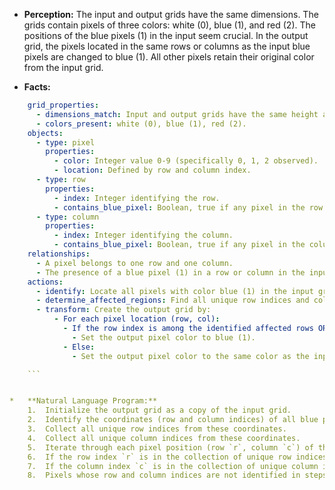 *   **Perception:** The input and output grids have the same dimensions. The grids contain pixels of three colors: white (0), blue (1), and red (2). The positions of the blue pixels (1) in the input seem crucial. In the output grid, the pixels located in the same rows or columns as the input blue pixels are changed to blue (1). All other pixels retain their original color from the input grid.

*   **Facts:**
    
```yaml
    grid_properties:
      - dimensions_match: Input and output grids have the same height and width.
      - colors_present: white (0), blue (1), red (2).
    objects:
      - type: pixel
        properties:
          - color: Integer value 0-9 (specifically 0, 1, 2 observed).
          - location: Defined by row and column index.
      - type: row
        properties:
          - index: Integer identifying the row.
          - contains_blue_pixel: Boolean, true if any pixel in the row has color 1 in the input.
      - type: column
        properties:
          - index: Integer identifying the column.
          - contains_blue_pixel: Boolean, true if any pixel in the column has color 1 in the input.
    relationships:
      - A pixel belongs to one row and one column.
      - The presence of a blue pixel (1) in a row or column in the input grid influences the color of all pixels in that corresponding row or column in the output grid.
    actions:
      - identify: Locate all pixels with color blue (1) in the input grid.
      - determine_affected_regions: Find all unique row indices and column indices that contain at least one blue pixel.
      - transform: Create the output grid by:
          - For each pixel location (row, col):
            - If the row index is among the identified affected rows OR the column index is among the identified affected columns:
              - Set the output pixel color to blue (1).
            - Else:
              - Set the output pixel color to the same color as the input pixel at that location.

    ```


*   **Natural Language Program:**
    1.  Initialize the output grid as a copy of the input grid.
    2.  Identify the coordinates (row and column indices) of all blue pixels (color 1) in the input grid.
    3.  Collect all unique row indices from these coordinates.
    4.  Collect all unique column indices from these coordinates.
    5.  Iterate through each pixel position (row `r`, column `c`) of the grid.
    6.  If the row index `r` is in the collection of unique row indices identified in step 3, change the color of the pixel at (`r`, `c`) in the output grid to blue (1).
    7.  If the column index `c` is in the collection of unique column indices identified in step 4, change the color of the pixel at (`r`, `c`) in the output grid to blue (1).
    8.  Pixels whose row and column indices are not identified in steps 3 and 4 retain their original color from the input grid (this is handled by the initialization in step 1 and the conditional changes in steps 6 & 7).